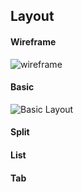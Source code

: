 ## Layout

#### Wireframe
  
  ![wireframe][wireframe]

#### Basic

![Basic Layout][basic]

#### Split



#### List



#### Tab

[wireframe]: https://cloud.githubusercontent.com/assets/13318413/10109476/fa60f412-637b-11e5-9413-26fed82a1e2d.PNG "wireframe"
[basic]: https://cloud.githubusercontent.com/assets/13318413/10109477/fa62740e-637b-11e5-826d-195d257db0c8.PNG
[split]: https://cloud.githubusercontent.com/assets/13318413/10109478/fa643456-637b-11e5-9f01-96889784c243.PNG
[list]: https://cloud.githubusercontent.com/assets/13318413/10109479/fa6983b6-637b-11e5-92f2-0d2c5998d7db.PNG
[tab]: https://cloud.githubusercontent.com/assets/13318413/10109475/fa5ff472-637b-11e5-801f-fe8c1260ef42.PNG
